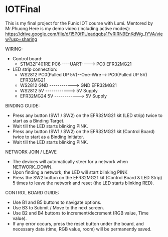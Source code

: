# IOTFinal
This is my final project for the Funix IOT course with Lumi. Mentored by Mr.Phuong
Here is my demo video (including active modes): https://drive.google.com/file/d/15P0fPUeadqqbs1FvRIRN9EnKdWg_IYVA/view?usp=sharing

WIRING:
- Control board:
	- STM32F401RE  PC6		----UART---->    PC0			EFR32MG21
- LED strip connection:
	- WS2812       PC0(Pulled UP 5V)--One-Wire-->    PC0(Pulled UP 5V)	EFR32MG21
	- WS2812       GND 		------------>    GND			EFR32MG21
   	- WS2812       5V		------------>    5V Supply
  	- EFR32MG24    5V		------------>    5V Supply
 
BINDING GUIDE:
- Press any button (SW1 / SW2) on the EFR32MG21 kit (LED strip) twice to start as a Binding Target.
- Wait till the LED starts blinking PINK.
- Press any button (SW1 / SW2) on the EFR32MG21 kit (Control Board) twice to start as a Binding Initiator.
- Wait till the LED starts blinking PINK.

NETWORK JOIN / LEAVE
- The devices will automatically steer for a network when NETWORK_DOWN.
- Upon finding a network, the LED will start blinking PINK
- Press the SW2 button on the EFR32MG21 kit (Control Board & LED Strip) 5 times to leave the network and reset (the LED starts blinking RED).

CONTROL BOARD GUIDE:
- Use B1 and B5 buttons to navigate options.
- Use B3 to Submit / Move to the next screen.
- Use B2 and B4 buttons to increment/decrement (RGB value, Time value).
- If any error occurs, press the reset button under the board, and necessary data (time, RGB value, room) will be permanently saved.
